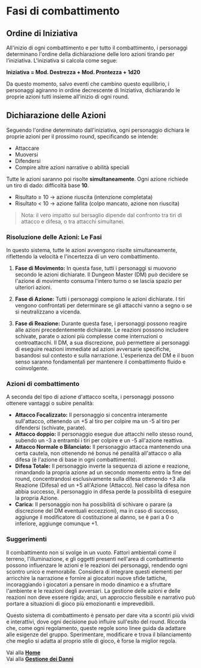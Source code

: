 # Fasi di combattimento

## Ordine di Iniziativa
All'inizio di ogni combattimento e per tutto il combattimento, i personaggi determinano l'ordine della dichiarazione delle loro azioni tirando per l’iniziativa. L'iniziativa si calcola come segue:

**Iniziativa = Mod. Destrezza + Mod. Prontezza + 1d20**

Da questo momento, salvo eventi che cambino questo equilibrio, i personaggi agiranno in ordine decrescente di Iniziativa, dichiarando le proprie azioni tutti insieme all'inizio di ogni round.

## Dichiarazione delle Azioni
Seguendo l'ordine determinato dall'iniziativa, ogni personaggio dichiara le proprie azioni per il prossimo round, specificando se intende:

- Attaccare  
- Muoversi  
- Difendersi  
- Compire altre azioni narrative o abilità speciali  

Tutte le azioni saranno poi risolte **simultaneamente**. Ogni azione richiede un tiro di dado: difficoltà base **10**.  
- Risultato ≥ 10 → azione riuscita (intenzione completata)  
- Risultato < 10 → azione fallita (colpo mancato, azione non riuscita)  

> Nota: il vero impatto sul bersaglio dipende dal confronto tra tiri di attacco e difesa, o tra attacchi simultanei.

### Risoluzione delle Azioni: Le Fasi
In questo sistema, tutte le azioni avvengono risolte simultaneamente, riflettendo la velocità e l'incertezza di un vero combattimento.

1. **Fase di Movimento:** In questa fase, tutti i personaggi si muovono secondo le azioni dichiarate. Il Dungeon Master (DM) può decidere se l'azione di movimento consuma l'intero turno o se lascia spazio per ulteriori azioni.

2. **Fase di Azione:** Tutti i personaggi compiono le azioni dichiarate. I tiri vengono confrontati per determinare se gli attacchi vanno a segno o se si neutralizzano a vicenda.

3. **Fase di Reazione:** Durante questa fase, i personaggi possono reagire alle azioni precedentemente dichiarate. Le reazioni possono includere schivate, parate o azioni più complesse come interruzioni o controattacchi. Il DM, a sua discrezione, può permettere ai personaggi di eseguire reazioni immediate ad azioni avversarie specifiche, basandosi sul contesto e sulla narrazione. L'esperienza del DM e il buon senso saranno fondamentali per mantenere il combattimento fluido e coinvolgente.  

### Azioni di combattimento
A seconda del tipo di azione d'attacco scelta, i personaggi possono ottenere vantaggi o subire penalità:

  - **Attacco Focalizzato:** Il personaggio si concentra interamente sull'attacco, ottenendo un +5 al tiro per colpire ma un -5 al tiro per difendersi (schivate, parate).  
  - **Attacco doppio:** Il personaggio esegue due attacchi nello stesso round, subendo un -3 a entrambi i tiri per colpire e un -5 all'azione reattiva.  
  - **Attacco Normale o Bilanciato:** Il personaggio attacca mantenendo una certa cautela, non ottenendo né bonus né penalità all'attacco o alla difesa (è l'azione di base in ogni combattimento).
  - **Difesa Totale:** Il personaggio inverte la sequenza di azione e reazione, rimandando la propria azione ad un secondo momento entro la fine del round, concentrandosi esclusivamente sulla difesa ottenendo +3 alla Reazione (Difesa) ed un +5 all'Azione (Attacco). Nel caso la difesa non abbia successo, il personaggio in difesa perde la possibilità di eseguire la propria Azione.
  - **Carica:** Il personaggio non ha possibilità di schivare o parare (a discrezione del DM eventuali eccezzioni), ma in caso di successo, aggiunge il modificatore di costituzione al danno, se è pari a 0 o inferiore, aggiunge comunque +1.

### Suggerimenti
Il combattimento non si svolge in un vuoto. Fattori ambientali come il terreno, l'illuminazione, e gli oggetti presenti nell'area di combattimento possono influenzare le azioni e le reazioni dei personaggi, rendendo ogni scontro unico e memorabile. Considera di integrare questi elementi per arricchire la narrazione e fornire ai giocatori nuove sfide tattiche, incoraggiando i giocatori a pensare in modo dinamico e a sfruttare l'ambiente e le reazioni degli avversari. La gestione delle azioni e delle reazioni non deve essere rigida; anzi, un approccio flessibile e narrativo può portare a situazioni di gioco più emozionanti e imprevedibili.

Questo sistema di combattimento è pensato per dare vita a scontri più vividi e interattivi, dove ogni decisione può influire sull'esito del round. Ricorda che, come ogni regolamento, queste regole sono linee guida da adattare alle esigenze del gruppo. Sperimentare, modificare e trova il bilanciamento che meglio si adatta al proprio stile di gioco, è forse la miglior regola.

Vai alla [**Home**](https://crypticsentinel.github.io/Open-Source-GDR/)  
Vai alla [**Gestione dei Danni**](https://crypticsentinel.github.io/Open-Source-GDR/Combattimento/02%20-%20Gestione%20dei%20Danni)
